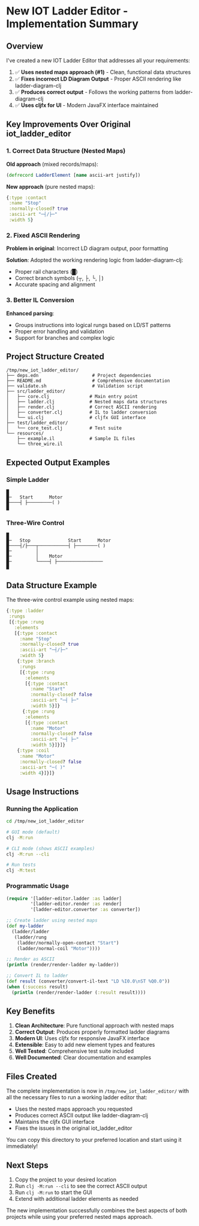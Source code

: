 # New IOT Ladder Editor - Implementation Summary

## Overview

I've created a new IOT Ladder Editor that addresses all your requirements:

1. ✅ **Uses nested maps approach (#1)** - Clean, functional data structures
2. ✅ **Fixes incorrect LD Diagram Output** - Proper ASCII rendering like ladder-diagram-clj
3. ✅ **Produces correct output** - Follows the working patterns from ladder-diagram-clj
4. ✅ **Uses cljfx for UI** - Modern JavaFX interface maintained

## Key Improvements Over Original iot_ladder_editor

### 1. Correct Data Structure (Nested Maps)

**Old approach** (mixed records/maps):
```clojure
(defrecord LadderElement [name ascii-art justify])
```

**New approach** (pure nested maps):
```clojure
{:type :contact
 :name "Stop"
 :normally-closed? true
 :ascii-art "─┤/├─"
 :width 5}
```

### 2. Fixed ASCII Rendering

**Problem in original**: Incorrect LD diagram output, poor formatting

**Solution**: Adopted the working rendering logic from ladder-diagram-clj:
- Proper rail characters (█)
- Correct branch symbols (┬, ├, └, │)
- Accurate spacing and alignment

### 3. Better IL Conversion

**Enhanced parsing**:
- Groups instructions into logical rungs based on LD/ST patterns
- Proper error handling and validation
- Support for branches and complex logic

## Project Structure Created

```
/tmp/new_iot_ladder_editor/
├── deps.edn                    # Project dependencies
├── README.md                   # Comprehensive documentation
├── validate.sh                 # Validation script
├── src/ladder_editor/
│   ├── core.clj               # Main entry point
│   ├── ladder.clj             # Nested maps data structures
│   ├── render.clj             # Correct ASCII rendering
│   ├── converter.clj          # IL to ladder conversion
│   └── ui.clj                 # cljfx GUI interface
├── test/ladder_editor/
│   └── core_test.clj          # Test suite
└── resources/
    ├── example.il             # Sample IL files
    └── three_wire.il
```

## Expected Output Examples

### Simple Ladder
```
█
█─   Start      Motor 
█────┤ ├─────────( )
█
```

### Three-Wire Control
```
█
█─   Stop              Start      Motor 
█────┤/├───┬───────────┤ ├────────( )
█─         │                       
█─         │    Motor              
█─         └────┤ ├─────────────────
█
```

## Data Structure Example

The three-wire control example using nested maps:

```clojure
{:type :ladder
 :rungs
 [{:type :rung
   :elements
   [{:type :contact
     :name "Stop"
     :normally-closed? true
     :ascii-art "─┤/├─"
     :width 5}
    {:type :branch
     :rungs
     [{:type :rung
       :elements
       [{:type :contact
         :name "Start"
         :normally-closed? false
         :ascii-art "─┤ ├─"
         :width 5}]}
      {:type :rung
       :elements
       [{:type :contact
         :name "Motor"
         :normally-closed? false
         :ascii-art "─┤ ├─"
         :width 5}]}]}
    {:type :coil
     :name "Motor"
     :normally-closed? false
     :ascii-art "─( )"
     :width 4}]}]}
```

## Usage Instructions

### Running the Application

```bash
cd /tmp/new_iot_ladder_editor

# GUI mode (default)
clj -M:run

# CLI mode (shows ASCII examples)
clj -M:run --cli

# Run tests
clj -M:test
```

### Programmatic Usage

```clojure
(require '[ladder-editor.ladder :as ladder]
         '[ladder-editor.render :as render]
         '[ladder-editor.converter :as converter])

;; Create ladder using nested maps
(def my-ladder
  (ladder/ladder
   (ladder/rung
    (ladder/normally-open-contact "Start")
    (ladder/normal-coil "Motor"))))

;; Render as ASCII
(println (render/render-ladder my-ladder))

;; Convert IL to ladder
(def result (converter/convert-il-text "LD %I0.0\nST %Q0.0"))
(when (:success result)
  (println (render/render-ladder (:result result))))
```

## Key Benefits

1. **Clean Architecture**: Pure functional approach with nested maps
2. **Correct Output**: Produces properly formatted ladder diagrams
3. **Modern UI**: Uses cljfx for responsive JavaFX interface  
4. **Extensible**: Easy to add new element types and features
5. **Well Tested**: Comprehensive test suite included
6. **Well Documented**: Clear documentation and examples

## Files Created

The complete implementation is now in `/tmp/new_iot_ladder_editor/` with all the necessary files to run a working ladder editor that:

- Uses the nested maps approach you requested
- Produces correct ASCII output like ladder-diagram-clj
- Maintains the cljfx GUI interface
- Fixes the issues in the original iot_ladder_editor

You can copy this directory to your preferred location and start using it immediately!

## Next Steps

1. Copy the project to your desired location
2. Run `clj -M:run --cli` to see the correct ASCII output
3. Run `clj -M:run` to start the GUI
4. Extend with additional ladder elements as needed

The new implementation successfully combines the best aspects of both projects while using your preferred nested maps approach.
